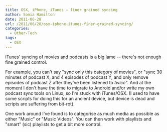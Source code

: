 ```yaml
---
title: OSX, iPhone, iTunes – finer grained syncing
author: Sonia Hamilton
date: 2011-06-28
url: /2011/06/28/osx-iphone-itunes-finer-grained-syncing/
categories:
  - Other-Tech
tags:
  - OSX
---
```

iTunes' syncing of movies and podcasts is a big lame -- there's not enough fine grained control.

<!--more-->

For example, you can't say "sync only this category of movies", or "sync 30 minutes of podcast X, and 4 episodes of podcast Y, and only remove episodes of podcast Z after they've been listened to *twice*". And at the moment I don't have the time to migrate to Android and/or write my own podcast sync tools on Linux, so I'm stuck with iTunes/OSX. (I used to have some scripts for doing this for an ancient device, but device is dead and scripts are suffering from bit-rot).

One work around I've found is to categorise as much media as possible as either "Music" or "Music Videos". You can then work with playlists and "smart" (sic) playlists to get a bit more control.
